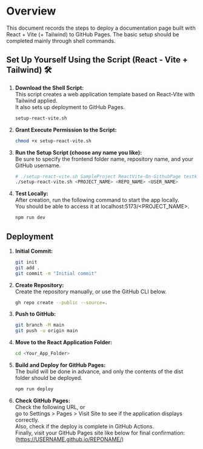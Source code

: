 # Overview
This document records the steps to deploy a documentation page built with React + Vite (+ Tailwind) to GitHub Pages.
The basic setup should be completed mainly through shell commands.

## Set Up Yourself Using the Script (React - Vite + Tailwind) 🛠️

1. **Download the Shell Script:**  
   This script creates a web application template based on React-Vite with Tailwind applied.  
   It also sets up deployment to GitHub Pages.
   ```bash
   setup-react-vite.sh
   ```
2. **Grant Execute Permission to the Script:**  
   ```bash
   chmod +x setup-react-vite.sh
   ```
3. **Run the Setup Script (choose any name you like):**  
   Be sure to specify the frontend folder name, repository name, and your GitHub username.
   ```bash
   # ./setup-react-vite.sh SampleProject ReactVite-On-GithubPage testkun08080
   ./setup-react-vite.sh <PROJECT_NAME> <REPO_NAME> <USER_NAME>
   ```
4. **Test Locally:**  
   After creation, run the following command to start the app locally.  
   You should be able to access it at localhost:5173/<PROJECT_NAME>.
   ```bash
   npm run dev
   ```

## Deployment
1. **Initial Commit:**  
   ```bash
   git init
   git add .
   git commit -m "Initial commit"
   ```
2. **Create Repository:**  
   Create the repository manually, or use the GitHub CLI below.
   ```bash
   gh repo create --public --source=.
   ```
3. **Push to GitHub:**  
   ```bash
   git branch -M main 
   git push -u origin main
   ```
4. **Move to the React Application Folder:**  
   ```bash
   cd <Your_App_Folder>
   ```
5. **Build and Deploy for GitHub Pages:**  
   The build will be done in advance, and only the contents of the dist folder should be deployed.
   ```bash
   npm run deploy
   ```
6. **Check GitHub Pages:**  
   Check the following URL, or  
   go to Settings > Pages > Visit Site to see if the application displays correctly.  
   Also, check if the deploy is complete in GitHub Actions.  
   Finally, visit your GitHub Pages site like below for final confirmation:  
   (https://USERNAME.github.io/REPONAME/)